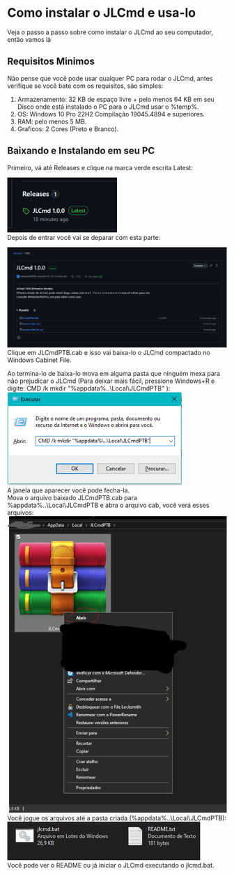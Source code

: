 
# Como instalar o JLCmd e usa-lo

Veja o passo a passo sobre como instalar o JLCmd ao seu computador, então vamos lá

## Requisitos Minimos
Não pense que você pode usar qualquer PC para rodar o JLCmd, antes verifique se você bate com os requisitos, são simples:
  1. Armazenamento: 32 KB de espaço livre + pelo menos 64 KB em seu Disco onde está instalado o PC para o JLCmd usar o %temp%.
  2. OS: Windows 10 Pro 22H2 Compilação 19045.4894 e superiores.
  3. RAM: pelo menos 5 MB.
  4. Graficos: 2 Cores (Preto e Branco).

## Baixando e Instalando em seu PC
Primeiro, vá até Releases e clique na marca verde escrita Latest:

![stp1](./installimg/step1.png)
<br>
Depois de entrar você vai se deparar com esta parte:

![rp](./installimg/releases-page.png)
<br>
Clique em JLCmdPTB.cab e isso vai baixa-lo o JLCmd compactado no Windows Cabinet File. 

Ao termina-lo de baixa-lo mova em alguma pasta que ninguém mexa para não prejudicar o JLCmd (Para deixar mais fácil, pressione Windows+R e digite: CMD /k mkdir "%appdata%\..\Local\JLCmdPTB" ):
![stp3](./installimg/step3.png)
<br>
A janela que aparecer você pode fecha-la.
<br>
Mova o arquivo baixado JLCmdPTB.cab para %appdata%\..\Local\JLCmdPTB e abra o arquivo cab, você verá esses arquivos:
![stp4](./installimg/step4.png)
<br>
Você jogue os arquivos até a pasta criada (%appdata%\..\Local\JLCmdPTB):
![stp4](./installimg/step4-2.png)
<br>
Você pode ver o README ou já iniciar o JLCmd executando o jlcmd.bat.





